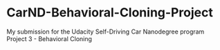 # CarND-Behavioral-Cloning-Project
My submission for the Udacity Self-Driving Car Nanodegree program Project 3 - Behavioral Cloning
